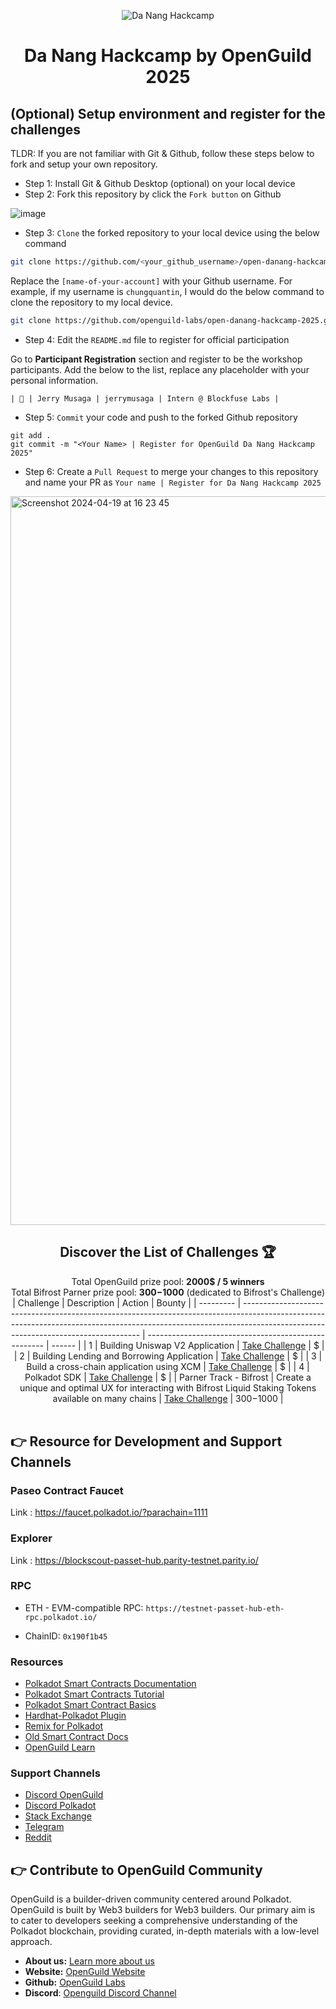 <div align="center">

![Da Nang Hackcamp](./assets/danang_hackcamp.png)

# Da Nang Hackcamp by OpenGuild 2025

</div>

## (Optional) Setup environment and register for the challenges

TLDR: If you are not familiar with Git & Github, follow these steps below to fork and setup your own repository.

- Step 1: Install Git & Github Desktop (optional) on your local device
- Step 2: Fork this repository by click the `Fork button` on Github

![image](https://github.com/openguild-labs/open-hack-rust-starter/assets/56880684/7fa2f01a-b523-4208-92db-d8af7a274d98)

- Step 3: `Clone` the forked repository to your local device using the below command

```sh
git clone https://github.com/<your_github_username>/open-danang-hackcamp-2025.git
```

Replace the `[name-of-your-account]` with your Github username. For example, if my username is `chungquantin`, I would do the below command to clone the repository to my local device.

```sh
git clone https://github.com/openguild-labs/open-danang-hackcamp-2025.git
```

- Step 4: Edit the `README.md` file to register for official participation

Go to **Participant Registration** section and register to be the workshop participants. Add the below to the list, replace any placeholder with your personal information.

```
| 🦄 | Jerry Musaga | jerrymusaga | Intern @ Blockfuse Labs |
```

- Step 5: `Commit` your code and push to the forked Github repository

```
git add .
git commit -m "<Your Name> | Register for OpenGuild Da Nang Hackcamp 2025"
```

- Step 6: Create a `Pull Request` to merge your changes to this repository and name your PR as `Your name | Register for Da Nang Hackcamp 2025`

<img width="1166" alt="Screenshot 2024-04-19 at 16 23 45" src="https://github.com/openguild-labs/open-hack-rust-starter/assets/56880684/7554ca7d-da68-4a23-893a-4f2c11a78d37">

<br/>

<div align="center">

## Discover the List of Challenges 🏆

Total OpenGuild prize pool: **2000$ / 5 winners**
<br/>
Total Bifrost Parner prize pool: **300$-1000$** (dedicated to Bifrost's Challenge)
| Challenge | Description | Action | Bounty |
| --------- | ---------------------------------------------------------------------------------------------------------------------------------------------------------------------------------------------------------------- | ---------------------------------------------------- | ------ |
| 1 | Building Uniswap V2 Application | [Take Challenge](./challenge-1-uniswapv2/README.md) | $ |
| 2 | Building Lending and Borrowing Application | [Take Challenge](./challenge-2-lending-borrowing/README.md) | $ |
| 3 | Build a cross-chain application using XCM | [Take Challenge](./challenge-3-xcm/README.md) | $ |
| 4 | Polkadot SDK | [Take Challenge](./challenge-4-polkadot-sdk/README.md) | $ |
| Parner Track - Bifrost | Create a unique and optimal UX for interacting with Bifrost Liquid Staking Tokens available on many chains | [Take Challenge](./challenge-bifrost/README.md) | $300-$1000 |
</br>
</br>

</div>

## 👉 Resource for Development and Support Channels

### Paseo Contract Faucet

Link : https://faucet.polkadot.io/?parachain=1111

### Explorer

Link : https://blockscout-passet-hub.parity-testnet.parity.io/

### RPC

- ETH - EVM-compatible RPC: `https://testnet-passet-hub-eth-rpc.polkadot.io/`

- ChainID: `0x190f1b45`

### Resources

- [Polkadot Smart Contracts Documentation](https://papermoonio.github.io/polkadot-mkdocs/develop/smart-contracts/)
- [Polkadot Smart Contracts Tutorial](https://papermoonio.github.io/polkadot-mkdocs/tutorials/smart-contracts/)
- [Polkadot Smart Contract Basics](https://papermoonio.github.io/polkadot-mkdocs/polkadot-protocol/smart-contract-basics/)
- [Hardhat-Polkadot Plugin](https://github.com/paritytech/hardhat-polkadot/tree/main/packages/hardhat-polkadot)
- [Remix for Polkadot](https://remix.polkadot.io/)
- [Old Smart Contract Docs](https://contracts.polkadot.io/)
- [OpenGuild Learn](https://learn.openguild.wtf/)

### Support Channels

- [Discord OpenGuild](https://github.com/openguild-labs)
- [Discord Polkadot](https://discord.gg/polkadot)
- [Stack Exchange](https://substrate.meta.stackexchange.com/)
- [Telegram](https://t.me/substratedevs)
- [Reddit](https://www.reddit.com/r/Polkadot/)

## 👉 Contribute to OpenGuild Community

OpenGuild is a builder-driven community centered around Polkadot. OpenGuild is built by Web3 builders for Web3 builders. Our primary aim is to cater to developers seeking a comprehensive understanding of the Polkadot blockchain, providing curated, in-depth materials with a low-level approach.

- **About us:** [Learn more about us](https://openguild.wtf/about)
- **Website:** [OpenGuild Website](https://openguild.wtf/)
- **Github:** [OpenGuild Labs](https://github.com/openguild-labs)
- **Discord**: [Openguild Discord Channel](https://discord.gg/bcjMzxqtD7)
